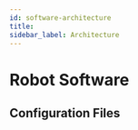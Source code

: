 ```yaml
---
id: software-architecture
title: 
sidebar_label: Architecture
---
```

# Robot Software

## Configuration Files


